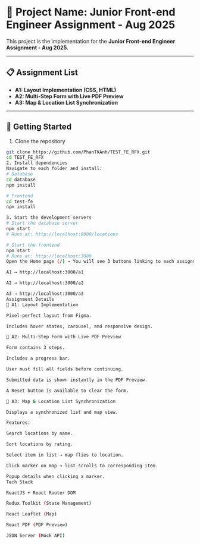 # 📌 Project Name: Junior Front-end Engineer Assignment - Aug 2025

This project is the implementation for the **Junior Front-end Engineer Assignment - Aug 2025**.  

---

## 📋 Assignment List
- **A1: Layout Implementation (CSS, HTML)**
- **A2: Multi-Step Form with Live PDF Preview**
- **A3: Map & Location List Synchronization**

---

## 🚀 Getting Started
 1. Clone the repository
```bash
git clone https://github.com/PhanTKAnh/TEST_FE_RFX.git
cd TEST_FE_RFX
2. Install dependencies
Navigate to each folder and install:
# Database
cd database
npm install

# Frontend
cd test-fe
npm install

3. Start the development servers
# Start the database server
npm start
# Runs at: http://localhost:8000/locations

# Start the frontend
npm start
# Runs at: http://localhost:3000
Open the Home page (/) → You will see 3 buttons linking to each assignment:

A1 → http://localhost:3000/a1

A2 → http://localhost:3000/a2

A3 → http://localhost:3000/a3
Assignment Details
🔹 A1: Layout Implementation

Pixel-perfect layout from Figma.

Includes hover states, carousel, and responsive design.

🔹 A2: Multi-Step Form with Live PDF Preview

Form contains 3 steps.

Includes a progress bar.

User must fill all fields before continuing.

Submitted data is shown instantly in the PDF Preview.

A Reset button is available to clear the form.

🔹 A3: Map & Location List Synchronization

Displays a synchronized list and map view.

Features:

Search locations by name.

Sort locations by rating.

Select item in list → map flies to location.

Click marker on map → list scrolls to corresponding item.

Popup details when clicking a marker.
Tech Stack

ReactJS + React Router DOM

Redux Toolkit (State Management)

React Leaflet (Map)

React PDF (PDF Preview)

JSON Server (Mock API)

